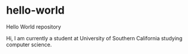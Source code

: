 # hello-world
Hello World repository

Hi, I am currently a student at University of Southern California studying computer science.
